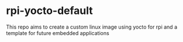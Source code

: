 # rpi-yocto-default
This repo aims to create a custom linux image using yocto for rpi and a template for future embedded applications
